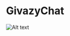 # GivazyChat


![Alt text](https://media.discordapp.net/attachments/1074408600669257743/1075470694911062017/20230215_183612.png?width=764&height=179 "The GivazyChat App")


